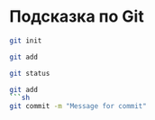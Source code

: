 # Подсказка по Git
```sh
git init
```
```sh
git add
```
```sh
git status
```
```sh
git add
```sh
git commit -m "Message for commit"
```